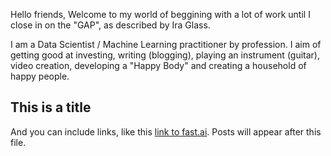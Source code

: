 Hello friends,
Welcome to my world of beggining with a lot of work until I close in on the "GAP", as described by Ira Glass.

I am a Data Scientist / Machine Learning practitioner by profession. I aim of getting good at investing, writing (blogging), playing an instrument (guitar), video creation, developing a "Happy Body" and creating a household of happy people.


## This is a title

And you can include links, like this [link to fast.ai](https://www.fast.ai). Posts will appear after this file. 
